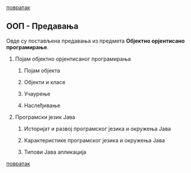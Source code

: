 [повратак](../README.md)

## ООП - Предавања

Овде су постављена предавања из предмета **Објектно орјентисано програмирање**.

1. Појам објектно орјентисаног програмирања 

    1. Појам објекта

    1. Објекти и класе

    1. Учаурење

    1. Наслеђивање

1. Програмски језик Јава

    1. Историјат и развој програмског језика и окружења Јава

    1. Карактеристике програмског језика и окружења Јава

    1. Типови Јава апликација

[повратак](../README.md)